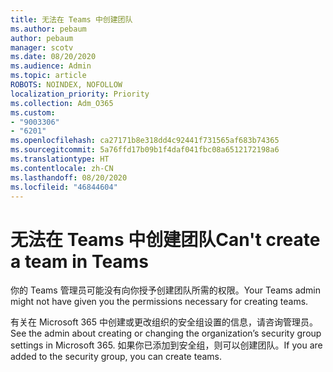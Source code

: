 ```yaml
---
title: 无法在 Teams 中创建团队
ms.author: pebaum
author: pebaum
manager: scotv
ms.date: 08/20/2020
ms.audience: Admin
ms.topic: article
ROBOTS: NOINDEX, NOFOLLOW
localization_priority: Priority
ms.collection: Adm_O365
ms.custom:
- "9003306"
- "6201"
ms.openlocfilehash: ca27171b8e318dd4c92441f731565af683b74365
ms.sourcegitcommit: 5a76ffd17b09b1f4daf041fbc08a6512172198a6
ms.translationtype: HT
ms.contentlocale: zh-CN
ms.lasthandoff: 08/20/2020
ms.locfileid: "46844604"
---
```

# <a name="cant-create-a-team-in-teams"></a><span data-ttu-id="05e60-102">无法在 Teams 中创建团队</span><span class="sxs-lookup"><span data-stu-id="05e60-102">Can't create a team in Teams</span></span>

<span data-ttu-id="05e60-103">你的 Teams 管理员可能没有向你授予创建团队所需的权限。</span><span class="sxs-lookup"><span data-stu-id="05e60-103">Your Teams admin might not have given you the permissions necessary for creating teams.</span></span>  

<span data-ttu-id="05e60-104">有关在 Microsoft 365 中创建或更改组织的安全组设置的信息，请咨询管理员。</span><span class="sxs-lookup"><span data-stu-id="05e60-104">See the admin about creating or changing the organization’s security group settings in Microsoft 365.</span></span> <span data-ttu-id="05e60-105">如果你已添加到安全组，则可以创建团队。</span><span class="sxs-lookup"><span data-stu-id="05e60-105">If you are added to the security group, you can create teams.</span></span>